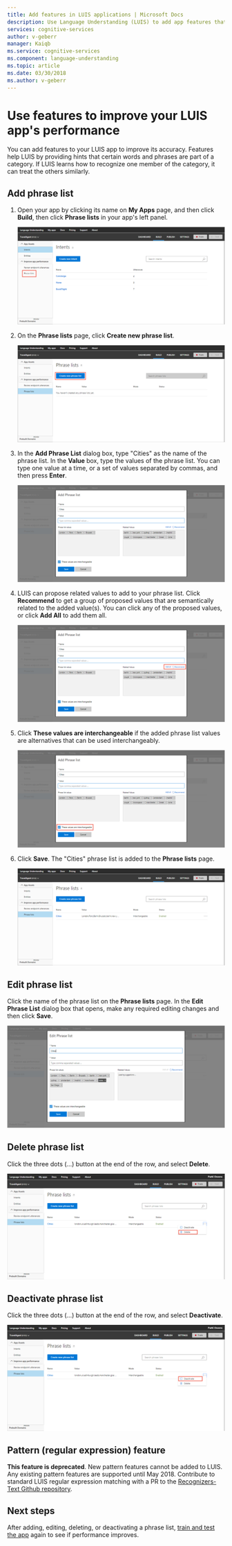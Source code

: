 ```yaml
---
title: Add features in LUIS applications | Microsoft Docs
description: Use Language Understanding (LUIS) to add app features that can improve the detection or prediction of intents and entities that categories and patterns
services: cognitive-services
author: v-geberr
manager: Kaiqb
ms.service: cognitive-services
ms.component: language-understanding
ms.topic: article
ms.date: 03/30/2018
ms.author: v-geberr
---
```


# Use features to improve your LUIS app's performance  

You can add features to your LUIS app to improve its accuracy. Features help LUIS by providing hints that certain words and phrases are part of a category. If LUIS learns how to recognize one member of the category, it can treat the others similarly.

## Add phrase list

1. Open your app by clicking its name on **My Apps** page, and then click **Build**, then click **Phrase lists** in your app's left panel. 

    ![Phrase list navigation](./media/luis-add-features/phrase-list-nav.png)

2. On the **Phrase lists** page, click **Create new phrase list**. 
 
    ![Create new phrase list](./media/luis-add-features/create-new-phrase-list.png)
    
3. In the **Add Phrase List** dialog box, type "Cities" as the name of the phrase list. In the **Value** box, type the values of the phrase list. You can type one value at a time, or a set of values separated by commas, and then press **Enter**.

    ![Add phrase list Cities](./media/luis-add-features/add-phrase-list-cities.png)

4. LUIS can propose related values to add to your phrase list. Click **Recommend** to get a group of proposed values that are semantically related to the added value(s). You can click any of the proposed values, or click **Add All** to add them all.

    ![Phrase List Proposed Values](./media/luis-add-features/related-values.png)

5. Click **These values are interchangeable** if the added phrase list values are alternatives that can be used interchangeably.

    ![Phrase List Proposed Values](./media/luis-add-features/interchangeable.png)

6. Click **Save**. The "Cities" phrase list is added to the **Phrase lists** page.

    ![Phrase list added](./media/luis-add-features/phrase-list-cities.png)

## Edit phrase list

Click the name of the phrase list on the **Phrase lists** page. In the **Edit Phrase List** dialog box that opens, make any required editing changes and then click **Save**.

 ![Phrase list added](./media/luis-add-features/edit-phrase-list.png)

## Delete phrase list 

Click the three dots (...) button at the end of the row, and select **Delete**.

 ![Delete list added](./media/luis-add-features/delete-phrase-list.png)

## Deactivate phrase list 

Click the three dots (...) button at the end of the row, and select **Deactivate**.

 ![Deactivate list added](./media/luis-add-features/deactivate-phrase-list.png)

## Pattern (regular expression) feature 
**This feature is deprecated**. New pattern features cannot be added to LUIS. Any existing pattern features are supported until May 2018. Contribute to standard LUIS regular expression matching with a PR to the [Recognizers-Text Github repository](https://github.com/Microsoft/Recognizers-Text). 

## Next steps

After adding, editing, deleting, or deactivating a phrase list, [train and test the app](interactive-test.md) again to see if performance improves.
